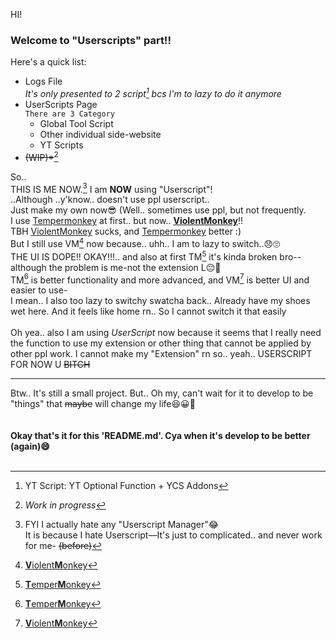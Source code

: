 HI!<br>

### Welcome to "Userscripts" part!!  

Here's a quick list:<br>
- Logs File  
  *It's only presented to 2 script[^EE] bcs I'm to lazy to do it anymore*
- UserScripts Page  
   `There are 3 Category`  
  * Global Tool Script  
  * Other individual side-website  
  * YT Scripts  
- ~~(WIP)*~~[^*]


So.. <br>
THIS IS ME NOW.[^1] I am **NOW** using "Userscript"!<br>
..Although ..y'know.. doesn't use ppl userscript..<br>
Just make my own now😎 (Well.. sometimes use ppl, but not frequently.<br>
I use [Tempermonkey](https://microsoftedge.microsoft.com/addons/detail/tampermonkey/iikmkjmpaadaobahmlepeloendndfphd) at first.. but now.. [**ViolentMonkey**](https://microsoftedge.microsoft.com/addons/detail/violentmonkey/eeagobfjdenkkddmbclomhiblgggliao)!!<br>
TBH [ViolentMonkey](https://microsoftedge.microsoft.com/addons/detail/violentmonkey/eeagobfjdenkkddmbclomhiblgggliao) sucks, and [Tempermonkey](https://microsoftedge.microsoft.com/addons/detail/tampermonkey/iikmkjmpaadaobahmlepeloendndfphd) better :)<br>
But I still use VM[^2] now because.. uhh.. I am to lazy to switch..😞🙄<br>
THE UI IS DOPE!! OKAY!!!.. and also at first TM[^3] it's kinda broken bro--although the problem is me-not the extension L😔🙏<br>
TM[^3] is better functionality and more advanced, and VM[^2] is better UI and easier to use-<br>
I mean.. I also too lazy to switchy swatcha back.. Already have my shoes wet here. And it feels like home rn.. So I cannot switch it that easily<br>
<br>
Oh yea.. also I am using *UserScript* now because it seems that I really need the function to use my extension or other thing that cannot be applied by other ppl work. I cannot make my "Extension" rn so.. yeah.. USERSCRIPT FOR NOW U <strike>BITCH</strike><br>
<hr>
Btw.. It's still a small project. But.. Oh my, can't wait for it to develop to be "things" that <strike>maybe</strike> will change my life😆😀🧐<br>
<br><br>
<strong>Okay that's it for this 'README.md'. Cya when it's develop to be better (again)😄</strong>
<br><br>


[^1]: FYI I actually hate any "Userscript Manager"😂  
It is because I hate Userscript––It's just to complicated.. and never work for me- <strike>(before)</strike>
[^2]: [**V**iolent**M**onkey](https://microsoftedge.microsoft.com/addons/detail/violentmonkey/eeagobfjdenkkddmbclomhiblgggliao)
[^3]: [**T**emper**M**onkey](https://microsoftedge.microsoft.com/addons/detail/tampermonkey/iikmkjmpaadaobahmlepeloendndfphd)
[^*]: *Work in progress*
[^EE]: YT Script: YT Optional Function + YCS Addons
